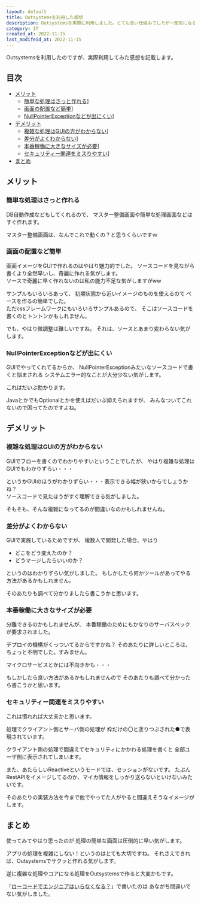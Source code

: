 ```yaml
---
layout: default
title: Outsystemsを利用した感想
description: Outsystemsを実際に利用しました。とても良い仕組みでしたが一部気になるところもあったのでメリット、デメリット両方記載します。
category: IT
created_at: 2022-11-15
last_modifeid_at: 2022-11-15
---
```


Outsystemsを利用したのですが、実際利用してみた感想を記載します。

## 目次

- [メリット](#anchor1)  
  - [簡単な処理はさっと作れる](#anchor1-1)]
  - [画面の配置など簡単](#anchor1-2)]
  - [NullPointerExceptionなどが出にくい](#anchor1-3)]
- [デメリット](#anchor2)  
  - [複雑な処理はGUIの方がわからない](#anchor2-1)]
  - [差分がよくわからない](#anchor2-2)]
  - [本番稼働に大きなサイズが必要](#anchor2-3)]
  - [セキュリティー関連をミスりやすい](#anchor2-4)]
- [まとめ](#anchor3)

<a id="anchor1"></a>

## メリット

<a id="anchor1-1"></a>

### 簡単な処理はさっと作れる

DB自動作成などもしてくれるので、
マスター整備画面や簡単な処理画面などは
すぐ作れます。

マスター整備画面は、なんでこれで動くの？と思うくらいですｗ

<a id="anchor1-2"></a>

### 画面の配置など簡単

画面イメージをGUIで作れるのはやはり魅力的でした。
ソースコードを見ながら書くより全然早いし、奇麗に作れる気がします。  
ソースで奇麗に早く作れないのは私の能力不足な気がしますがww

サンプルもいろいろあって、
初期状態から近いイメージのものを使えるので
ベースを作るの簡単でした。  
ただcssフレームワークにもいろいろサンプルあるので、
そこはソースコードを書くのとトントンかもしれません。

でも、やはり微調整は難しいですね。
それは、ソースとあまり変わらない気がします。

<a id="anchor1-3"></a>

### NullPointerExceptionなどが出にくい

GUIでやってくれてるからか、
NullPointerExceptionみたいなソースコードで書くと悩まされる
システムエラー的なことが大分少ない気がします。

これはだいぶ助かります。

JavaとかでもOptionalとかを使えばだいぶ抑えられますが、
みんなついてこれないので困ってたのですよね。

<a id="anchor2"></a>

## デメリット

<a id="anchor2-1"></a>

### 複雑な処理はGUIの方がわからない

GUIでフローを書くのでわかりやすいということでしたが、
やはり複雑な処理はGUIでもわかりずらい・・・

というかGUIのほうがわかりずらい・・・表示できる幅が狭いからでしょうかね？  
ソースコードで見たほうがすぐ理解できる気がしました。

そもそも、そんな複雑になってるのが間違いなのかもしれませんね。

<a id="anchor2-2"></a>

### 差分がよくわからない

GUIで実施しているためですが、
複数人で開発した場合、やはり
- どこをどう変えたのか？
- どうマージしたらいいのか？

というのはわかりずらい気がしました。
もしかしたら何かツールがあってやる方法があるかもしれません。

そのあたりも調べて分かりましたら書こうかと思います。

<a id="anchor2-3"></a>

### 本番稼働に大きなサイズが必要

分離できるのかもしれませんが、
本番稼働のためにもかなりのサーバスペックが要求されました。

デプロイの機構がくっついてるからですかね？
そのあたりに詳しいところは、ちょっと不明でした。すみません。

マイクロサービスとかには不向きかも・・・

もしかしたら良い方法があるかもしれませんので
そのあたりも調べて分かったら書こうかと思います。

<a id="anchor2-4"></a>

### セキュリティー関連をミスりやすい

これは慣れれば大丈夫かと思います。

処理でクライアント側とサーバ側の処理が
枠だけの〇と塗りつぶされた●で表現されています。

クライアント側の処理で間違えてセキュリティにかかわる処理を書くと
全部ユーザ側に表示されてしまいます。

また、あたらしいReactiveというモードでは、セッションがないです。
たぶんRestAPIをイメージしてるのか、マイカ情報をしっかり送らないといけないみたいです。

そのあたりの実装方法を今まで他でやってた人がやると間違えそうなイメージがします。

<a id="anchor3"></a>

## まとめ

使ってみてやはり思ったのが
処理の簡単な画面は圧倒的に早い気がします。

アプリの処理を複雑にしない！というのはとても大切ですね。
それさえできれば、Outsystemsでサクッと作れる気がします。

逆に複雑な処理やコアになる処理をOutsystemsで作ると大変かもです。

「[ローコードでエンジニアはいらなくなる？](/it/other/lowcoadFuture.html)」で書いたのは
あながち間違いでない気がしました。
